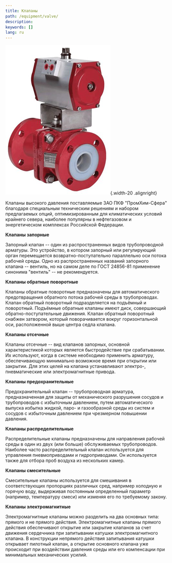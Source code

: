 ```yaml
---
title: Клапаны
path: /equipment/valve/
description:
keywords: []
lang: ru
---
```


![Клапаны](./valve-01.jpg){.width-20 .alignright}

Клапаны высокого давления поставляемые ЗАО ПКФ "ПромХим-Сфера"
благодаря специальным техническим решениям и набором предлагаемых опций,
оптимизированным для климатических условий крайнего севера, наиболее
популярны в нефтегазовом и энергетическом комплексах Российской
Федерации.

**Клапаны запорные**

Запорный клапан -- один из распространенных видов трубопроводной
арматуры. Это устройство, в котором запорный или регулирующий орган
перемещается возвратно-поступательно параллельно оси потока рабочей
среды. Одно из распространенных названий запорного клапана -- вентиль,
но на самом деле по ГОСТ 24856-81 применение синонима "вентиль" -- не
рекомендуется.

**Клапаны обратные поворотные**

Клапаны обратные поворотные предназначены для автоматического
предотвращения обратного потока рабочей среды в трубопроводах. Клапан
обратный поворотный подразделяется на подъёмный и поворотный. Подъёмные
обратные клапаны имеют диск, совершающий обратно-поступательные
движения. Клапан обратный поворотный снабжен затвором, который
поворачивается вокруг горизонтальной оси, расположенной выше центра
седла клапана.

**Клапаны отсечные**

Клапаны отсечные -- вид клапанов запорных, основной характеристикой
которых является быстродействие при срабатывании. Их используют, когда в
системе необходимо применить арматуру, обеспечивающую минимально
возможное время при открытии или закрытии. Для этих целей на клапана
устанавливают электро-, пневматические или электромагнитные привода.

**Клапаны предохранительные**

Предохранительный клапан -- трубопроводная арматура, предназначенная
для защиты от механического разрушения сосудов и трубопроводов с
избыточным давлением, путем автоматического выпуска избытка жидкой,
паро- и газообразной среды из систем и сосудов с избыточным давлением
при чрезмерном повышении давления.

**Клапаны распределительные**

Распределительные клапаны предназначены для направления рабочей среды в
один из двух (или больше) обслуживаемых трубопроводов. Наиболее часто
распределительный клапан используется для управления пневмоприводами и
гидроприводами. Он используется также для отбора проб воздуха из
нескольких камер.

**Клапаны смесительные**

Смесительные клапаны используется для смешивания в соответствующих
пропорциях различных сред, например холодную и горячую воду, выдерживая
постоянным определенный параметр (например, температуру смеси) или
изменяя его по требуемому закону.

**Клапаны электромагнитные**

Электромагнитные клапаны можно разделить на два основных типа: прямого и
не прямого действия. Электромагнитные клапаны прямого действия
обеспечивают открытие или закрытие клапанов за счет движения сердечника
при запитывании катушки электромагнитного клапана. В конструкции
непрямого действия запитывания катушки открывает пилотный клапан, а
открытие основного клапана уже происходит при воздействии давления среды
или его компенсации при минимальных механических усилий.
